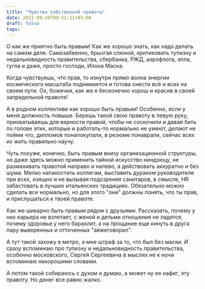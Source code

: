 ```yaml
---
title: "Чувство собственной правоты"
date: 2021-09-28T09:51:11+03:00
draft: false
tags:
---
```


О как же приятно быть правым! Как же хорошо знать, как надо делать на самом деле. Самозабвенно, брызгая слюной,
критиковать тупизну и недальновидность правительства, сбербанка, РЖД, аэрофлота, эпла, гугла и даже, просто господи,
Илона Маска.

Когда чувствуешь, что прав, то изнутри прямо волна энергии космического масштаба поднимается и готова снести всё и всех
на своем пути. Ох, божечки, как же я бесконечно хорош и красив в своей запредельной правоте!

<!--more-->

А в родном коллективе как хорошо быть правым! Особенно, если у меня должность повыше. Берешь такой свою правоту в левую
руку, прихватываешь для верности правой, чтобы не соскочили и давай бить по голове этих, которые и работать-то нормально
не умеют, делают не пойми что, дипломов понапокупали, в резюме понаврали, сейчас всех их жить правильно научу.

Чуть похуже, конечно, быть правым внизу организационной структуры, но даже здесь можно применить тайной искусство
ниндзюцу, не размахивать правотой направо и налево, а действовать аккуратно и без шума. Мелко напакостить коллегам,
выставить дураком руководителя при всех, изящно и не вызывая подозрения санитаров, в смысле, HR забастовать в лучших
итальянских традициях. Обязательно можно сделать все нормально, но для этого "они" должны понять, что ты прав, и
прислушаться к твоей правоте.

Как же шикарно быть правым рядом с друзьями. Рассказать, почему у них карьера не взлетает, с женой и детьми отношения не
ладятся, почему здоровье у него барахлит, а на прощание еще кинуть в друга пару выверенных и отточенных "аяжеговорил".

А тут такой захожу в метро, а мне штраф за то, что был без маски. И сразу вспоминаю про тупизну и недальновидность
правительства, особенно московского, Сергей Сергеевича в мыслях не к ночи вспоминаю нехорошими словами.

А потом такой собираюсь с духом и думаю, а может ну ее нафиг, эту правоту. Но денег все равно жалко.


